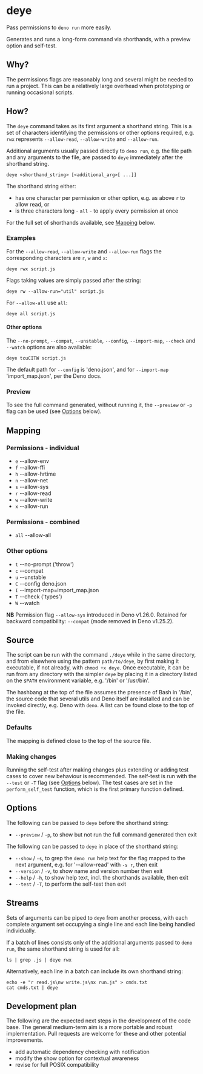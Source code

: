 # deye

Pass permissions to `deno run` more easily.

Generates and runs a long-form command via shorthands, with a preview option and self-test.

## Why?

The permissions flags are reasonably long and several might be needed to run a project. This can be a relatively large overhead when prototyping or running occasional scripts.

## How?

The `deye` command takes as its first argument a shorthand string. This is a set of characters identifying the permissions or other options required, e.g. `rwx` represents `--allow-read`, `--allow-write` and `--allow-run`.

Additional arguments usually passed directly to `deno run`, e.g. the file path and any arguments to the file, are passed to `deye` immediately after the shorthand string.

```
deye <shorthand_string> [<additional_arg>[ ...]]
```

The shorthand string either:

- has one character per permission or other option, e.g. as above `r` to allow read, or
- is three characters long - `all` - to apply every permission at once

For the full set of shorthands available, see [Mapping](#mapping) below.

### Examples

For the `--allow-read`, `--allow-write` and `--allow-run` flags the corresponding characters are `r`, `w` and `x`:

```shell
deye rwx script.js
```

Flags taking values are simply passed after the string:

```shell
deye rw --allow-run="util" script.js
```

For `--allow-all` use `all`:

```shell
deye all script.js
```

#### Other options

The `--no-prompt`, `--compat`, `--unstable`, `--config`, `--import-map`, `--check` and `--watch` options are also available:

```shell
deye tcuCITW script.js
```

The default path for `--config` is 'deno.json', and for `--import-map` 'import_map.json', per the Deno docs.

### Preview

To see the full command generated, without running it, the `--preview` or `-p` flag can be used (see [Options](#options) below).

## Mapping

### Permissions - individual

- `e` --allow-env
- `f` --allow-ffi
- `h` --allow-hrtime
- `n` --allow-net
- `s` --allow-sys
- `r` --allow-read
- `w` --allow-write
- `x` --allow-run

### Permissions - combined

- `all` --allow-all

### Other options

- `t` --no-prompt ('throw')
- `c` --compat
- `u` --unstable
- `C` --config deno.json
- `I` --import-map=import_map.json
- `T` --check ('types')
- `W` --watch

**NB** Permission flag `--allow-sys` introduced in Deno v1.26.0. Retained for backward compatibility: `--compat` (mode removed in Deno v1.25.2).

## Source

The script can be run with the command `./deye` while in the same directory, and from elsewhere using the pattern `path/to/deye`, by first making it executable, if not already, with `chmod +x deye`. Once executable, it can be run from any directory with the simpler `deye` by placing it in a directory listed on the `$PATH` environment variable, e.g. '/bin' or '/usr/bin'.

The hashbang at the top of the file assumes the presence of Bash in '/bin', the source code that several utils and Deno itself are installed and can be invoked directly, e.g. Deno with `deno`. A list can be found close to the top of the file.

### Defaults

The mapping is defined close to the top of the source file.

### Making changes

Running the self-test after making changes plus extending or adding test cases to cover new behaviour is recommended. The self-test is run with the `--test` or `-T` flag (see [Options](#options) below). The test cases are set in the `perform_self_test` function, which is the first primary function defined.

## Options

The following can be passed to `deye` before the shorthand string:

- `--preview` / `-p`, to show but not run the full command generated then exit

The following can be passed to `deye` in place of the shorthand string:

- `--show` / `-s`, to grep the `deno run` help text for the flag mapped to the next argument, e.g. for '--allow-read' with `-s r`, then exit
- `--version` / `-v`, to show name and version number then exit
- `--help` / `-h`, to show help text, incl. the shorthands available, then exit
- `--test` / `-T`, to perform the self-test then exit

## Streams

Sets of arguments can be piped to `deye` from another process, with each complete argument set occupying a single line and each line being handled individually.

If a batch of lines consists only of the additional arguments passed to `deno run`, the same shorthand string is used for all:

```shell
ls | grep .js | deye rwx
```

Alternatively, each line in a batch can include its own shorthand string:

```shell
echo -e "r read.js\nw write.js\nx run.js" > cmds.txt
cat cmds.txt | deye
```

## Development plan

The following are the expected next steps in the development of the code base. The general medium-term aim is a more portable and robust implementation. Pull requests are welcome for these and other potential improvements.

- add automatic dependency checking with notification
- modify the show option for contextual awareness
- revise for full POSIX compatibility
